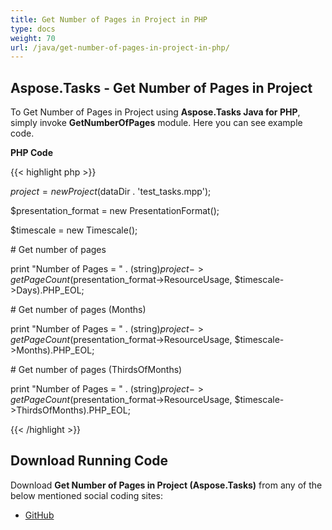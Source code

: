 ```yaml
---
title: Get Number of Pages in Project in PHP
type: docs
weight: 70
url: /java/get-number-of-pages-in-project-in-php/
---
```


## **Aspose.Tasks - Get Number of Pages in Project**
To Get Number of Pages in Project using **Aspose.Tasks Java for PHP**, simply invoke **GetNumberOfPages** module. Here you can see example code.

**PHP Code**

{{< highlight php >}}



$project = new Project($dataDir . 'test_tasks.mpp');

$presentation_format = new PresentationFormat();

$timescale = new Timescale();

\# Get number of pages

print "Number of Pages = " . (string)$project->getPageCount($presentation_format->ResourceUsage, $timescale->Days).PHP_EOL;

\# Get number of pages (Months)

print "Number of Pages = " . (string)$project->getPageCount($presentation_format->ResourceUsage, $timescale->Months).PHP_EOL;

\# Get number of pages (ThirdsOfMonths)

print "Number of Pages = " . (string)$project->getPageCount($presentation_format->ResourceUsage, $timescale->ThirdsOfMonths).PHP_EOL;

{{< /highlight >}}
## **Download Running Code**
Download **Get Number of Pages in Project (Aspose.Tasks)** from any of the below mentioned social coding sites:

- [GitHub](https://github.com/aspose-tasks/Aspose.Tasks-for-Java/blob/master/Plugins/Aspose_Tasks_Java_for_PHP/src/aspose/tasks/WorkingWithProjects/GetNumberOfPages.php)

